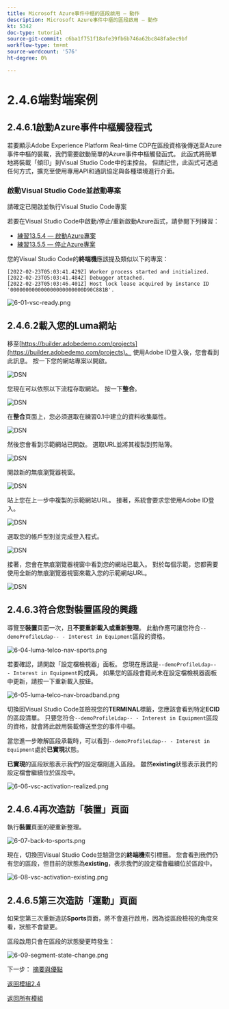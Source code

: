 ```yaml
---
title: Microsoft Azure事件中樞的區段啟用 — 動作
description: Microsoft Azure事件中樞的區段啟用 — 動作
kt: 5342
doc-type: tutorial
source-git-commit: c6ba1f751f18afe39fb6b746a62bc848fa8ec9bf
workflow-type: tm+mt
source-wordcount: '576'
ht-degree: 0%

---
```


# 2.4.6端對端案例

## 2.4.6.1啟動Azure事件中樞觸發程式

若要顯示Adobe Experience Platform Real-time CDP在區段資格後傳送至Azure事件中樞的裝載，我們需要啟動簡單的Azure事件中樞觸發函式。 此函式將簡單地將裝載「傾印」到Visual Studio Code中的主控台。 但請記住，此函式可透過任何方式，擴充至使用專用API和通訊協定與各種環境進行介面。

### 啟動Visual Studio Code並啟動專案

請確定已開啟並執行Visual Studio Code專案

若要在Visual Studio Code中啟動/停止/重新啟動Azure函式，請參閱下列練習：

- [練習13.5.4 — 啟動Azure專案](./ex5.md)
- [練習13.5.5 — 停止Azure專案](./ex5.md)

您的Visual Studio Code的&#x200B;**終端機**&#x200B;應該提及類似以下的專案：

```code
[2022-02-23T05:03:41.429Z] Worker process started and initialized.
[2022-02-23T05:03:41.484Z] Debugger attached.
[2022-02-23T05:03:46.401Z] Host lock lease acquired by instance ID '000000000000000000000000D90C881B'.
```

![6-01-vsc-ready.png](./images/vsc31.png)

## 2.4.6.2載入您的Luma網站

移至[https://builder.adobedemo.com/projects](https://builder.adobedemo.com/projects)。 使用Adobe ID登入後，您會看到此訊息。 按一下您的網站專案以開啟。

![DSN](./../../../modules/gettingstarted/gettingstarted/images/web8.png)

您現在可以依照以下流程存取網站。 按一下&#x200B;**整合**。

![DSN](./../../../modules/gettingstarted/gettingstarted/images/web1.png)

在&#x200B;**整合**&#x200B;頁面上，您必須選取在練習0.1中建立的資料收集屬性。

![DSN](./../../../modules/gettingstarted/gettingstarted/images/web2.png)

然後您會看到示範網站已開啟。 選取URL並將其複製到剪貼簿。

![DSN](./../../../modules/gettingstarted/gettingstarted/images/web3.png)

開啟新的無痕瀏覽器視窗。

![DSN](./../../../modules/gettingstarted/gettingstarted/images/web4.png)

貼上您在上一步中複製的示範網站URL。 接著，系統會要求您使用Adobe ID登入。

![DSN](./../../../modules/gettingstarted/gettingstarted/images/web5.png)

選取您的帳戶型別並完成登入程式。

![DSN](./../../../modules/gettingstarted/gettingstarted/images/web6.png)

接著，您會在無痕瀏覽器視窗中看到您的網站已載入。 對於每個示範，您都需要使用全新的無痕瀏覽器視窗來載入您的示範網站URL。

![DSN](./../../../modules/gettingstarted/gettingstarted/images/web7.png)

## 2.4.6.3符合您對裝置區段的興趣

導覽至&#x200B;**裝置**&#x200B;頁面一次，且&#x200B;**不要重新載入或重新整理**。 此動作應可讓您符合`--demoProfileLdap-- - Interest in Equipment`區段的資格。

![6-04-luma-telco-nav-sports.png](./images/luma1.png)

若要確認，請開啟「設定檔檢視器」面板。 您現在應該是`--demoProfileLdap-- - Interest in Equipment`的成員。 如果您的區段會籍尚未在設定檔檢視器面板中更新，請按一下重新載入按鈕。

![6-05-luma-telco-nav-broadband.png](./images/luma2.png)

切換回Visual Studio Code並檢視您的&#x200B;**TERMINAL**&#x200B;標籤，您應該會看到特定&#x200B;**ECID**&#x200B;的區段清單。 只要您符合`--demoProfileLdap-- - Interest in Equipment`區段的資格，就會將此啟用裝載傳送至您的事件中樞。

當您進一步瞭解區段承載時，可以看到`--demoProfileLdap-- - Interest in Equipment`處於&#x200B;**已實現**&#x200B;狀態。

**已實現**&#x200B;的區段狀態表示我們的設定檔剛進入區段。 雖然&#x200B;**existing**&#x200B;狀態表示我們的設定檔會繼續位於區段中。

![6-06-vsc-activation-realized.png](./images/luma3.png)

## 2.4.6.4再次造訪「裝置」頁面

執行&#x200B;**裝置**&#x200B;頁面的硬重新整理。

![6-07-back-to-sports.png](./images/luma1.png)

現在，切換回Visual Studio Code並驗證您的&#x200B;**終端機**&#x200B;索引標籤。 您會看到我們仍有您的區段，但目前的狀態為&#x200B;**existing**，表示我們的設定檔會繼續位於區段中。

![6-08-vsc-activation-existing.png](./images/luma4.png)

## 2.4.6.5第三次造訪「運動」頁面

如果您第三次重新造訪&#x200B;**Sports**&#x200B;頁面，將不會進行啟用，因為從區段檢視的角度來看，狀態不會變更。

區段啟用只會在區段的狀態變更時發生：

![6-09-segment-state-change.png](./images/6-09-segment-state-change.png)

下一步： [摘要與優點](./summary.md)

[返回模組2.4](./segment-activation-microsoft-azure-eventhub.md)

[返回所有模組](./../../../overview.md)
